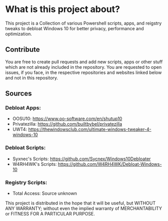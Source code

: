 # What is this project about?
This project is a Collection of various Powershell scripts, apps, and reigstry tweaks to debloat Windows 10 for better privacy, performance and optimization.
## Contribute
You are free to create pull requests and add new scripts, apps or other stuff which are not already included in the repository.
You are requested to open issues, if you face, in the respective repositories and websites linked below and not in this repository.

## Sources
### Debloat Apps:
- OOSU10: https://www.oo-software.com/en/shutup10
- Privatezilla: https://github.com/builtbybel/privatezilla
- UWT4: https://thewindowsclub.com/ultimate-windows-tweaker-4-windows-10

### Debloat Scripts:
- Syxnec's Scripts: https://github.com/Sycnex/Windows10Debloater
- W4RH4WK's Scripts: https://github.com/W4RH4WK/Debloat-Windows-10

### Registry Scripts:
- Total Access: Source unknown



This project is distributed in the hope that it will be useful, but WITHOUT
ANY WARRANTY; without even the implied warranty of MERCHANTABILITY or
FITNESS FOR A PARTICULAR PURPOSE.

